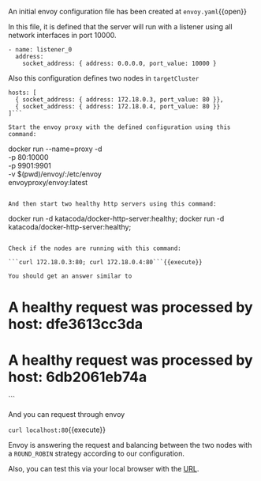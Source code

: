 An initial envoy configuration file has been created at
`envoy.yaml`{{open}}

In this file, it is defined that the server will run with a listener using all network interfaces in port 10000.

```
- name: listener_0
  address:
    socket_address: { address: 0.0.0.0, port_value: 10000 }
```

Also this configuration defines two nodes in `targetCluster`

```
hosts: [
  { socket_address: { address: 172.18.0.3, port_value: 80 }},
  { socket_address: { address: 172.18.0.4, port_value: 80 }}
]```

Start the envoy proxy with the defined configuration using this command:

```
docker run --name=proxy -d \
  -p 80:10000 \
  -p 9901:9901 \
  -v $(pwd)/envoy/:/etc/envoy \
  envoyproxy/envoy:latest
```{{execute}}

And then start two healthy http servers using this command:
```
docker run -d katacoda/docker-http-server:healthy;
docker run -d katacoda/docker-http-server:healthy;
```{{execute}}

Check if the nodes are running with this command:

```curl 172.18.0.3:80; curl 172.18.0.4:80```{{execute}}

You should get an answer similar to

```
<h1>A healthy request was processed by host: dfe3613cc3da</h1>
<h1>A healthy request was processed by host: 6db2061eb74a</h1>
```

And you can request through envoy

```curl localhost:80```{{execute}}

Envoy is answering the request and balancing between the two nodes with a `ROUND_ROBIN` strategy according to our configuration.

Also, you can test this via your local browser with the [URL]({{TRAFFIC_HOST1_80}}).
